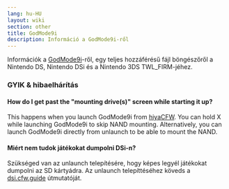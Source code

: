 ```yaml
---
lang: hu-HU
layout: wiki
section: other
title: GodMode9i
description: Információ a GodMode9i-ről
---
```


Információk a [GodMode9i](https://github.com/DS-Homebrew/GodMode9i)-ről, egy teljes hozzáférésű fájl böngészőről a Nintendo DS, Nintendo DSi és a Nintendo 3DS TWL_FIRM-jéhez.

### GYIK & hibaelhárítás

#### How do I get past the "mounting drive(s)" screen while starting it up?
This happens when you launch GodMode9i from [hiyaCFW](https://wiki.ds-homebrew.com/other/hiyacfw). You can hold X while launching GodMode9i to skip NAND mounting. Alternatively, you can launch GodMode9i directly from unlaunch to be able to mount the NAND.

#### Miért nem tudok játékokat dumpolni DSi-n?
Szükséged van az unlaunch telepítésére, hogy képes legyél játékokat dumpolni az SD kártyádra. Az unlaunch telepíttéséhez köveds a [dsi.cfw.guide](https://dsi.cfw.guide/) útmutatóját.
